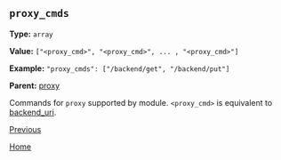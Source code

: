 `proxy_cmds`
----------

**Type:** `array`

**Value:** `["<proxy_cmd>", "<proxy_cmd>", ... , "<proxy_cmd>"]`

**Example:** `"proxy_cmds": ["/backend/get", "/backend/put"]`

**Parent:** [proxy](proxy.md)

Commands for `proxy` supported by module. `<proxy_cmd>` is equivalent to [backend_uri](../ngx_wizard/backend_uri.md).  

[Previous](genconf.md)

[Home](../../index.md)
